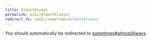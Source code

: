 ```yaml
---
title: AlmostAlways
permalink: wiki/AlmostAlways/
redirect_to: /wiki/sometimes#almostAlways/
---
```


You should automatically be redirected to [sometimes#almostAlways](/wiki/sometimes#almostAlways/)
